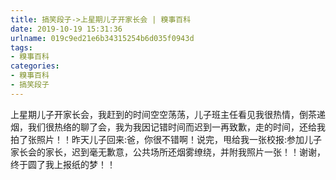 ```yaml
---
title: 搞笑段子->上星期儿子开家长会 | 糗事百科
date: 2019-10-19 15:31:36
urlname: 019c9ed21e6b34315254b6d035f0943d
tags: 
- 糗事百科
categories:
- 糗事百科
- 搞笑段子
---
```

上星期儿子开家长会，我赶到的时间空空荡荡，儿子班主任看见我很热情，倒茶递烟，我们很热络的聊了会，我为我因记错时间而迟到一再致歉，走的时间，还给我拍了张照片！！昨天儿子回来:爸，你很不错啊！说完，甩给我一张校报:参加儿子家长会的家长，迟到毫无歉意，公共场所还烟雾缭绕，并附我照片一张！！谢谢，终于圆了我上报纸的梦！！



